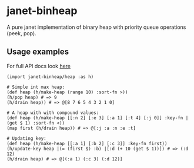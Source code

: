 # janet-binheap

A pure janet implementation of binary heap with priority queue operations (peek, pop).

## Usage examples

For full API docs look [here](api.md)

```janet
(import janet-binheap/heap :as h)

# Simple int max heap:
(def heap (h/make-heap (range 10) :sort-fn >))
(h/pop heap) # => 9
(h/drain heap)) # => @[8 7 6 5 4 3 2 1 0]

# A heap with with compound values:
(def heap (h/make-heap [[:n 2] [:e 3] [:a 1] [:t 4] [:j 0]] :key-fn |(get $ 1) :sort-fn <))
(map first (h/drain heap)) # => @[:j :a :n :e :t]

# Updating key:
(def heap (h/make-heap [[:a 1] [:b 2] [:c 3]] :key-fn first))
(h/update-key heap |(= (first $) :b) |[:d (+ 10 (get $ 1))]) # => (:d 12)
(h/drain heap) # => @[(:a 1) (:c 3) (:d 12)]
```
